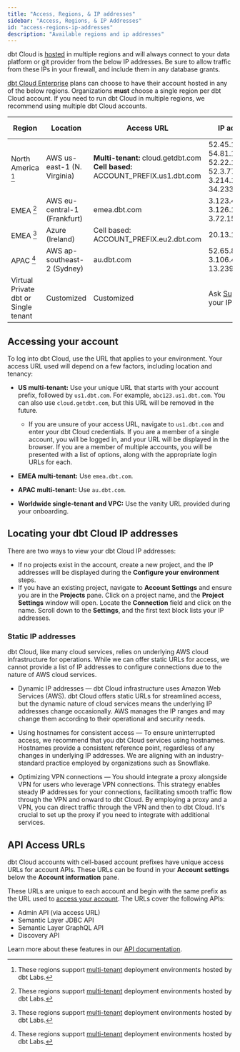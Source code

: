 ```yaml
---
title: "Access, Regions, & IP addresses"
sidebar: "Access, Regions, & IP Addresses"
id: "access-regions-ip-addresses"
description: "Available regions and ip addresses"
---
```


dbt Cloud is [hosted](/docs/cloud/about-cloud/architecture) in multiple regions and will always connect to your data platform or git provider from the below IP addresses. Be sure to allow traffic from these IPs in your firewall, and include them in any database grants.

[dbt Cloud Enterprise](https://www.getdbt.com/pricing/) plans can choose to have their account hosted in any of the below regions. Organizations **must** choose a single region per dbt Cloud account. If you need to run dbt Cloud in multiple regions, we recommend using multiple dbt Cloud accounts. 


| Region | Location | Access URL | IP addresses | Developer plan | Team plan | Enterprise plan |
|--------|----------|------------|--------------|----------------|-----------|-----------------|
| North America [^1] | AWS us-east-1 (N. Virginia) | **Multi-tenant:** cloud.getdbt.com <br /> **Cell based:** ACCOUNT_PREFIX.us1.dbt.com | 52.45.144.63 <br /> 54.81.134.249 <br />52.22.161.231 <br />52.3.77.232 <br />3.214.191.130 <br />34.233.79.135 | ✅ | ✅ | ✅ |
| EMEA [^1] | AWS eu-central-1	(Frankfurt) | emea.dbt.com | 3.123.45.39 <br /> 3.126.140.248 <br /> 3.72.153.148 | ❌ | ❌ | ✅ |
| EMEA [^1] | Azure <br /> (Ireland) <Lifecycle status='beta' /> |    Cell based: ACCOUNT_PREFIX.eu2.dbt.com     | 20.13.190.192/26                                     | ❌ | ❌ | ✅ |
| APAC  [^1] | 	AWS ap-southeast-2  (Sydney)| au.dbt.com | 52.65.89.235 <br /> 3.106.40.33 <br /> 13.239.155.206 <br />| ❌ | ❌ | ✅ |
| Virtual Private dbt or Single tenant | Customized |  Customized | Ask [Support](/community/resources/getting-help#dbt-cloud-support) for your IPs | ❌ | ❌ | ✅ |


[^1]: These regions support [multi-tenant](/docs/cloud/about-cloud/tenancy) deployment environments hosted by dbt Labs.

## Accessing your account

To log into dbt Cloud, use the URL that applies to your environment.  Your access URL used will depend on a few factors, including location and tenancy:
- **US multi-tenant:** Use your unique URL that starts with your account prefix, followed by `us1.dbt.com`. For example, `abc123.us1.dbt.com`. You can also use `cloud.getdbt.com`, but this URL will be removed in the future. 
    - If you are unsure of your access URL, navigate to `us1.dbt.com` and enter your dbt Cloud credentials. If you are a member of a single account, you will be logged in, and your URL will be displayed in the browser. If you are a member of multiple accounts, you will be presented with a list of options, along with the appropriate login URLs for each.

    <Lightbox src="/img/docs/dbt-cloud/find-account.png" title="dbt Cloud accounts" />

- **EMEA multi-tenant:** Use `emea.dbt.com`.
- **APAC multi-tenant:** Use `au.dbt.com`.
- **Worldwide single-tenant and VPC:** Use the vanity URL provided during your onboarding.

## Locating your dbt Cloud IP addresses

There are two ways to view your dbt Cloud IP addresses:
- If no projects exist in the account, create a new project, and the IP addresses will be displayed during the **Configure your environment** steps.
- If you have an existing project, navigate to **Account Settings** and ensure you are in the **Projects** pane. Click on a project name, and the **Project Settings** window will open. Locate the **Connection** field and click on the name. Scroll down to the **Settings**, and the first text block lists your IP addresses. 

### Static IP addresses

dbt Cloud, like many cloud services, relies on underlying AWS cloud infrastructure for operations. While we can offer static URLs for access, we cannot provide a list of IP addresses to configure connections due to the nature of AWS cloud services.

* Dynamic IP addresses &mdash; dbt Cloud infrastructure uses Amazon Web Services (AWS). dbt Cloud offers static URLs for streamlined access, but the dynamic nature of cloud services means the underlying IP addresses change occasionally. AWS manages the IP ranges and may change them according to their operational and security needs.

* Using hostnames for consistent access &mdash; To ensure uninterrupted access, we recommend that you dbt Cloud services using hostnames. Hostnames provide a consistent reference point, regardless of any changes in underlying IP addresses. We are aligning with an industry-standard practice employed by organizations such as Snowflake.

* Optimizing VPN connections &mdash; You should integrate a proxy alongside VPN for users who leverage VPN connections. This strategy enables steady IP addresses for your connections, facilitating smooth traffic flow through the VPN and onward to dbt Cloud. By employing a proxy and a VPN, you can direct traffic through the VPN and then to dbt Cloud. It's crucial to set up the proxy if you need to integrate with additional services.

## API Access URLs

dbt Cloud accounts with cell-based account prefixes have unique access URLs for account APIs. These URLs can be found in your **Account settings** below the **Account information** pane.

<Lightbox src="/img/docs/dbt-cloud/access-urls.png" title="Access URLs in the account settings" />

These URLs are unique to each account and begin with the same prefix as the URL used to [access your account](#accessing-your-account). The URLs cover the following APIs:

- Admin API (via access URL)
- Semantic Layer JDBC API
- Semantic Layer GraphQL API
- Discovery API 

Learn more about these features in our [API documentation](/docs/dbt-cloud-apis/overview).
